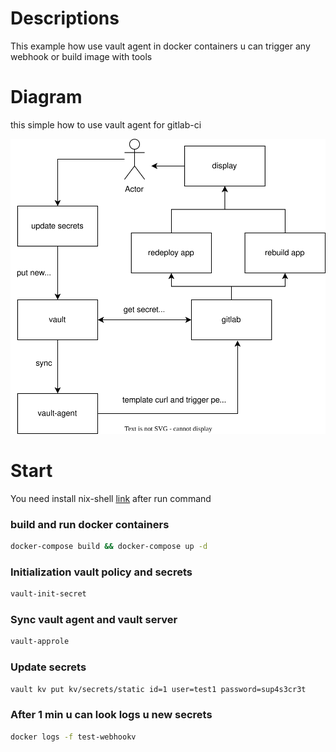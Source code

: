 # Descriptions
This example how use vault agent in docker containers 
u can trigger any webhook or build image with tools 
# Diagram
this simple how to use vault agent for gitlab-ci  

![](./vailt-agent.drawio.svg)

# Start 
You need install nix-shell [link](https://nixos.org/download.html#download-nix) after run command<br>
### build and run docker containers 
```bash
docker-compose build && docker-compose up -d 
```
### Initialization vault policy and secrets 
```bash
vault-init-secret 
```
### Sync vault agent and vault server 
```bash 
vault-approle
```
### Update secrets 
```bash
vault kv put kv/secrets/static id=1 user=test1 password=sup4s3cr3t
```
### After 1 min u can look logs u new secrets  
```bash
docker logs -f test-webhookv
```